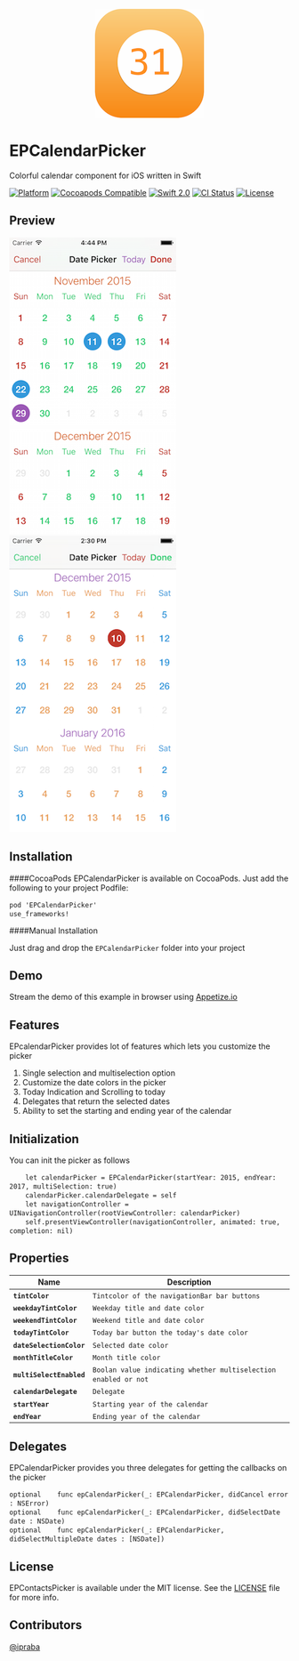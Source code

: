 <p align="center" >
  <img src="EPCalendarPickerLogo.png" alt="EPCalendarPicker" title="EPCalendarPicker" width="196">
</p>

# EPCalendarPicker
Colorful calendar component for iOS written in Swift


[![Platform](https://img.shields.io/cocoapods/p/EPCalendarPicker.svg?style=flat)](http://cocoapods.org/pods/EPContactsPicker)
[![Cocoapods Compatible](https://img.shields.io/cocoapods/v/EPCalendarPicker.svg?style=flat)](http://cocoadocs.org/docsets/EPContactsPicker)
[![Swift 2.0](https://img.shields.io/badge/Swift-2.0-orange.svg?style=flat)](https://developer.apple.com/swift/)
[![CI Status](https://travis-ci.org/ipraba/EPCalendarPicker.svg?branch=master)](https://travis-ci.org/ipraba/EPContactsPicker)
[![License](https://img.shields.io/cocoapods/l/Ouroboros.svg?style=flat)](https://github.com/ipraba/EPCalendarPicker/blob/master/LICENSE)

Preview
-------
![Single Selection](https://raw.githubusercontent.com/ipraba/EPCalendarPicker/master/Screenshots/Image2.png)    ![Multi Selection](https://raw.githubusercontent.com/ipraba/EPCalendarPicker/master/Screenshots/Image3.png)


Installation
------------

####CocoaPods
EPCalendarPicker is available on CocoaPods. Just add the following to your project Podfile:
```
pod 'EPCalendarPicker'
use_frameworks!
```
####Manual Installation

Just drag and drop the `EPCalendarPicker` folder into your project

Demo
----

Stream the demo of this example in browser using [Appetize.io](https://appetize.io/app/2p5cj9qa4efv6z7trhnzc5rmz4)

Features
--------

EPcalendarPicker provides lot of features which lets you customize the picker

1. Single selection and multiselection option
2. Customize the date colors in the picker
3. Today Indication and Scrolling to today
4. Delegates that return the selected dates
5. Ability to set the starting and ending year of the calendar

Initialization
--------------
You can init the picker as follows

        let calendarPicker = EPCalendarPicker(startYear: 2015, endYear: 2017, multiSelection: true)
        calendarPicker.calendarDelegate = self
        let navigationController = UINavigationController(rootViewController: calendarPicker)
        self.presentViewController(navigationController, animated: true, completion: nil)   

Properties
----------

Name | Description
---- | ---------
**`tintColor`**|`Tintcolor of the navigationBar bar buttons`
**`weekdayTintColor`**|`Weekday title and date color`
**`weekendTintColor`**|`Weekend title and date color`
**`todayTintColor`**|`Today bar button the today's date color`
**`dateSelectionColor`**|`Selected date color`
**`monthTitleColor`**|`Month title color`
**`multiSelectEnabled`**|`Boolan value indicating whether multiselection enabled or not`
**`calendarDelegate`**|`Delegate`
**`startYear`**|`Starting year of the calendar`
**`endYear`**|`Ending year of the calendar`



Delegates
---------
EPCalendarPicker provides you three delegates for getting the callbacks on the picker

    optional    func epCalendarPicker(_: EPCalendarPicker, didCancel error : NSError)
    optional    func epCalendarPicker(_: EPCalendarPicker, didSelectDate date : NSDate)
    optional    func epCalendarPicker(_: EPCalendarPicker, didSelectMultipleDate dates : [NSDate])

License
-------
EPContactsPicker is available under the MIT license. See the [LICENSE](https://github.com/ipraba/EPContactsPicker/blob/master/LICENSE) file for more info.

Contributors
------------
[@ipraba](https://github.com/ipraba)



